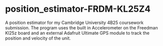 # position_estimator-FRDM-KL25Z4
A position estimator for my Cambridge University 4B25 coursework submission. The program uses the built in Accelerometer on the Freedman Kl25z board and an external Adafruit Ultimate GPS module to track the position and velocity of the unit.
